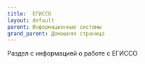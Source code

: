 ```yaml
---
title:  ЕГИССО
layout: default
parent: Информационные системы
grand_parent: Домашняя страница
---
```


Раздел с информацией о работе с ЕГИССО